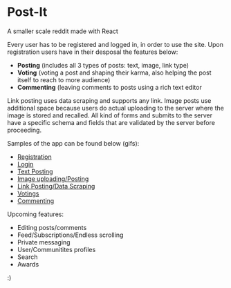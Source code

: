 # Post-It
A smaller scale reddit made with React

Every user has to be registered and logged in, in order to use the site.
Upon registration users have in their desposal the features below:
* **Posting** (includes all 3 types of posts: text, image, link type)
* **Voting** (voting a post and shaping their karma, also helping the post itself to reach to more audience)
* **Commenting** (leaving comments to posts using a rich text editor

Link posting uses data scraping and supports any link.
Image posts use additional space because users do actual uploading to the server where the image is stored and recalled.
All kind of forms and submits to the server have a specific schema and fields that are validated by the server before proceeding.

Samples of the app can be found below (gifs):
* [Registration](https://media.giphy.com/media/mEo6agMTzLyuMibWel/source.mp4)
* [Login](https://media.giphy.com/media/KHiLbboRPxPf3uQnna/source.mp4)
* [Text Posting](https://media.giphy.com/media/Rm3dZiuFGCC7e6WrBz/source.mp4)
* [Image uploading/Posting](https://media.giphy.com/media/TeyRIpwdjQ39TbE6yh/source.mp4)
* [Link Posting/Data Scraping](https://media.giphy.com/media/IfgXh873mF6nlu1jVi/source.mp4)
* [Votings](https://media.giphy.com/media/WRdB3oz4lRh9AP7KLs/source.mp4)
* [Commenting](https://media.giphy.com/media/dsXdtjCzOnR57It8pn/source.mp4)

Upcoming features:
* Editing posts/comments
* Feed/Subscriptions/Endless scrolling
* Private messaging
* User/Communitites profiles
* Search
* Awards

:)


